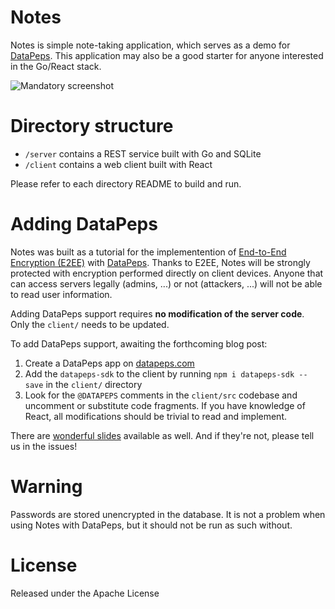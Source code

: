 # Notes

Notes is simple note-taking application, which serves as a demo for [DataPeps](https://datapeps.com). This application may also be a good starter for anyone interested in the Go/React stack.

![Mandatory screenshot](https://user-images.githubusercontent.com/33936597/50091011-69d4e800-020a-11e9-95dc-29cfa32e7c9b.png)

# Directory structure

- `/server` contains a REST service built with Go and SQLite
- `/client` contains a web client built with React

Please refer to each directory README to build and run.

# Adding DataPeps

Notes was built as a tutorial for the implementention of [End-to-End Encryption (E2EE)](https://en.wikipedia.org/wiki/End-to-end_encryption) with [DataPeps](https://github.com/wallix/datapeps-sdk-js). Thanks to E2EE, Notes will be strongly protected with encryption performed directly on client devices. Anyone that can access servers legally (admins, ...) or not (attackers, ...) will not be able to read user information.

Adding DataPeps support requires **no modification of the server code**. Only the `client/` needs to be updated.

To add DataPeps support, awaiting the forthcoming blog post:

1. Create a DataPeps app on [datapeps.com](https://datapeps.com)
2. Add the `datapeps-sdk` to the client by running `npm i datapeps-sdk --save` in the `client/` directory
3. Look for the `@DATAPEPS` comments in the `client/src` codebase and uncomment or substitute code fragments. If you have knowledge of React, all modifications should be trivial to read and implement.

There are [wonderful slides](https://github.com/wallix/notes/files/2686280/DataPeps.Notes.Demo.pdf) available as well. And if they're not, please tell us in the issues!

# Warning

Passwords are stored unencrypted in the database. It is not a problem when using Notes with DataPeps, but it should not be run  as such without.

# License

Released under the Apache License
